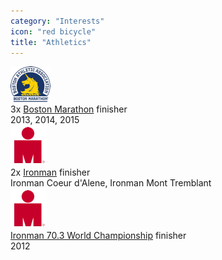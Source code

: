 ```yaml
---
category: "Interests"
icon: "red bicycle"
title: "Athletics"
---
```

<div class="ui bulleted link list">
  <div class="item">
    <div class="right floated content">
      <img class="ui mini image" src="/images/baa_logo.png">
    </div>
    <div class="header">
      3x <a href="http://baa.org/" target="_blank">Boston Marathon</a> finisher
    </div>
    <div class="description">
      2013, 2014, 2015
    </div>
  </div>
  <div class="item">
    <div class="right floated content">
      <img class="ui mini image" src="/images/ironman_logo.png">
    </div>
    <div class="header">
      2x <a href="http://ironman.com/" target="_blank">Ironman</a> finisher
    </div>
    <div class="description">
      Ironman Coeur d'Alene, Ironman Mont Tremblant
    </div>
  </div>
  <div class="item">
    <div class="right floated content">
      <img class="ui mini image" src="/images/ironman_logo.png">
    </div>
    <div class="header">
      <a href="http://ironman.com/" target="_blank">Ironman 70.3 World Championship</a> finisher
    </div>
    <div class="description">
      2012
    </div>
  </div>
</div>
